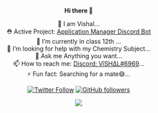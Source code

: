 <div align="center">
  
<b> Hi there 👋  </b>  

🔭 I am Vishal...  
⛑  Active Project: [Application Manager Discord Bot](https://imkrvishal.gitbook.io/application-manager)  
🌱 I’m currently in class 12th ...  
🤔 I’m looking for help with my Chemistry Subject...  
💬 Ask me Anything you want...  
📫 How to reach me: [Discord: VîSH∆L#6969](https://discord.com/users/726287877897584673)...  
⚡ Fun fact: Searching for a mate😅...  

[![Twitter Follow](https://img.shields.io/twitter/follow/imshVishal?label=Follow)](https://twitter.com/adityatripathid)
[![GitHub followers](https://img.shields.io/github/followers/imshVishal?label=Follow&style=social)](https://github.com/AdityaTD)
<div class="center">
<img src="https://github-readme-stats.vercel.app/api?username=imshVishal&count_private=true&show_icons=true&theme=dracula" class="center">
</div>

</div>

